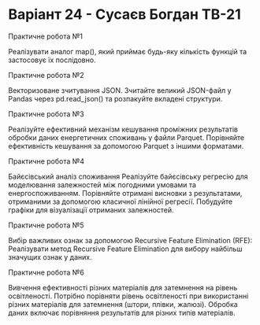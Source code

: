 # Варіант 24 - Сусаєв Богдан ТВ-21
Практичне робота №1

Реалізувати аналог map(), який приймає будь-яку кількість функцій та застосовує їх послідовно.

Практичне робота №2

Векторизоване зчитування JSON. Зчитайте великий JSON-файл у Pandas через pd.read_json() та розпакуйте вкладені структури.

Практичне робота №3

Реалізуйте ефективний механізм кешування проміжних результатів обробки даних енергетичних споживань у файли Parquet. Порівняйте ефективність кешування за допомогою Parquet з іншими форматами.
 
Практичне робота №4

Байєсівський аналіз споживання
Реалізуйте байєсівську регресію для моделювання залежностей між погодними умовами та енергоспоживанням. Порівняйте отримані висновки з результатами, отриманими за допомогою класичної лінійної регресії. Побудуйте графіки для візуалізації отриманих залежностей.

Практичне робота №5

Вибір важливих ознак за допомогою Recursive Feature Elimination (RFE): Реалізувати метод Recursive Feature Elimination для вибору найбільш значущих ознак у даних.

Практичне робота №6

Вивчення ефективності різних матеріалів для затемнення на рівень освітленості. Потрібно порівняти рівень освітленості при використанні різних матеріалів для затемнення (штори, плівки, жалюзі). Обробка даних включає порівняння результатів для різних типів матеріалів.
